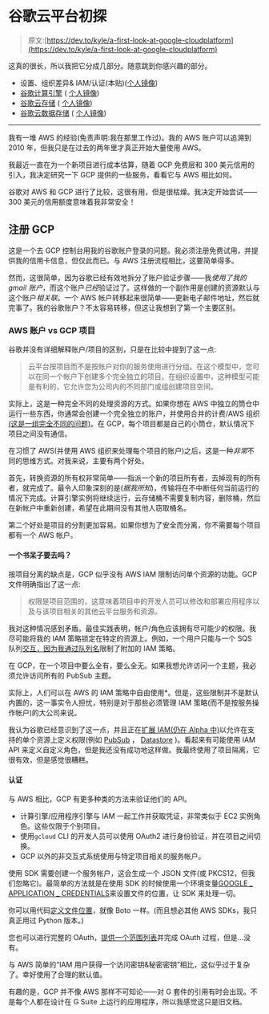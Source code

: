 # 谷歌云平台初探

> 原文:[https://dev.to/kyle/a-first-look-at-google-cloudplatform](https://dev.to/kyle/a-first-look-at-google-cloudplatform)

这真的很长，所以我把它分成几部分。随意跳到你感兴趣的部分。

*   设置、组织差异& IAM/认证(本贴)([个人镜像](https://kyle.io/2017/07/first-look-google-cloud-platform/))
*   [谷歌计算引擎](https://dev.to/kyle/a-first-look-at-google-compute-engine) ( [个人镜像](https://kyle.io/2017/07/first-look-google-compute-engine/))
*   [谷歌云存储](https://dev.to/kyle/a-first-look-at-google-cloudstorage) ( [个人镜像](https://kyle.io/2017/07/first-look-google-cloud-storage/))
*   [谷歌云数据存储](https://dev.to/kyle/a-first-look-at-google-cloud-datastore) ( [个人镜像](https://kyle.io/2017/07/first-look-google-cloud-datastore/))

* * *

我有一堆 AWS 的经验(免责声明:我在那里工作过)。我的 AWS 账户可以追溯到 2010 年，但我只是在过去的两年里才真正开始大量使用 AWS。

我最近一直在为一个新项目进行成本估算，随着 GCP 免费层和 300 美元信用的引入，我决定研究一下 GCP 提供的一些服务，看看它与 AWS 相比如何。

谷歌对 AWS 和 GCP 进行了比较，这很有用，但是很枯燥。我决定开始尝试——300 美元的信用额度意味着我非常安全！

## [](#registering-for-gcp)注册 GCP

这是一个去 GCP 控制台用我的谷歌账户登录的问题。我必须注册免费试用，并提供我的信用卡信息，但仅此而已。与 AWS 注册流程相比，这要简单得多。

然而，这很简单，因为谷歌已经有效地拆分了账户验证步骤——我*使用了我的 gmail 账户*，而这个账户*已经*验证过了。这样做的一个副作用是创建的资源默认与这个账户*相关联*。一个 AWS 帐户转移起来很简单——更新电子邮件地址，然后就完事了。我的谷歌账户？不太容易转移，但这让我想到了第一个主要区别。

### [](#aws-accounts-vs-gcp-projects)AWS 账户 vs GCP 项目

谷歌并没有详细解释账户/项目的区别，只是在比较中提到了这一点:

> 云平台按项目而不是按账户对你的服务使用进行分组。在这个模型中，您可以在同一个帐户下创建多个完全独立的项目。在组织设置中，这种模型可能是有利的，它允许您为公司内的不同部门或组创建项目空间。

实际上，这是一种完全不同的处理资源的方式。如果你想在 AWS 中独立的筒仓中运行一些东西，你通常会创建一个完全独立的账户，并使用合并的计费/AWS 组织[(这是一组完全不同的问题)](https://kyle.io/2017/03/exploring-aws-organizations/)。在 GCP，每个项目都是自己的小筒仓，默认情况下项目之间没有通信。

在习惯了 AWS(并使用 AWS 组织来处理每个项目的账户)之后，这是一种*非常*不同的思维方式。对我来说，主要有两个好处。

首先，转换资源的所有权非常简单——指派一个新的项目所有者，去掉现有的所有者，就完成了。最令人印象深刻的是(*据我所知*)，传输将在不中断任何当前运行的情况下完成。计算引擎实例将继续运行，云存储桶不需要复制内容，删除桶，然后在新帐户中重新创建，希望在此期间没有其他人窃取桶名。

第二个好处是项目的分割更加容易。如果你想为了安全而分离，你不需要每个项目都有一个 AWS 帐户。

#### [](#a-nerfed-iam)一个书呆子要去吗？

按项目分离的缺点是，GCP 似乎没有 AWS IAM 限制访问单个资源的功能。GCP 文件明确指出了这一点:

> 权限是项目范围的，这意味着项目中的开发人员可以修改和部署应用程序以及与该项目相关的其他云平台服务和资源。

我对这种情况感到矛盾。最佳实践表明，帐户/角色应该拥有尽可能少的权限。我尽可能将我的 IAM 策略锁定在特定的资源上。例如，一个用户只能与一个 SQS 队列[交互，因为我通过队列名](https://docs.aws.amazon.com/AWSSimpleQueueService/latest/SQSDeveloperGuide/sqs-overview-of-managing-access.html#sqs-managing-access-to-resources)限制了附加的 IAM 策略。

在 GCP，在一个项目中要么全有，要么全无。如果我想允许访问一个主题，我必须允许访问所有的 PubSub 主题。

实际上，人们可以在 AWS 的 IAM 策略中自由使用*。但是，这些限制并不是默认内置的，这一事实令人担忧，特别是对于那些必须管理 IAM 策略(而不是按服务操作帐户)的大公司来说。

我认为谷歌已经意识到了这一点，并且正在[扩展 IAM(仍在 Alpha 中)](https://cloud.google.com/iam/docs/creating-custom-roles)以允许在支持的单个资源上定义权限(例如 [PubSub](https://cloud.google.com/pubsub/docs/access_control#tbl_perm) ， [Datastore](https://cloud.google.com/pubsub/docs/access_control#tbl_perm) )。看起来有可能使用 IAM API 来定义自定义角色，但是我还没有成功地这样做。我最终使用了项目隔离，它很有效，但是感觉很糟糕。

#### [](#authentication)认证

与 AWS 相比，GCP 有更多种类的方法来验证他们的 API。

*   计算引擎/应用程序引擎与 IAM 一起工作并获取凭证，非常类似于 EC2 实例角色。这些仅限于个别项目。
*   使用`gcloud` CLI 的开发人员可以使用 OAuth2 进行身份验证，并在项目之间切换。
*   GCP 以外的非交互式系统使用与特定项目相关的服务帐户。

使用 SDK 需要创建一个服务帐户，这会生成一个 JSON 文件(或 PKCS12，但我们忽略它)。最简单的方法就是在使用 SDK 的时候使用一个环境变量[GOOGLE _ APPLICATION _ CREDENTIALS](https://developers.google.com/identity/protocols/application-default-credentials)来设置文件的位置，让 SDK 来处理一切。

你可以用代码[定义文件位置](https://cloud.google.com/docs/authentication/production#obtaining_and_providing_service_account_credentials_manually)，就像 Boto 一样。(而且想必其他 AWS SDKs，我只真正用过 Python 版本。)

您也可以进行完整的 OAuth，[提供一个范围列表](https://developers.google.com/identity/protocols/OAuth2ServiceAccount#jwtsample_py)并完成 OAuth 过程，但是...没有。

与 AWS 简单的“IAM 用户获得一个访问密钥&秘密密钥”相比，这似乎过于复杂了。幸好使用了合理的默认值。

有趣的是，GCP 并不像 AWS 那样不可知论——对 G 套件的引用有时会出现。不是每个人都在设计在 G Suite 上运行的应用程序，所以我感觉这只是旧文档。
